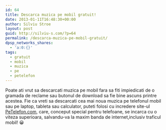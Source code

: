 ```yaml
---
id: 64
title: Descarca muzica pe mobil gratuit!
date: 2013-01-11T16:48:30+00:00
author: Silviu Stroe
layout: post
guid: http://silviu-s.com/?p=64
permalink: /descarca-muzica-pe-mobil-gratuit/
dpsp_networks_shares:
  - 'a:0:{}'
tags:
  - gratuit
  - mobil
  - muzica
  - pe
  - petelefon
---
```

Poate ati vrut sa descarcati muzica pe mobil fara sa fiti impiedicati de o gramada de reclame sau butonul de download sa fie bine ascuns printre acestea. Fie ca vreti sa descarcati cea mai noua muzica pe telefonul mobil sau pe laptop, tableta sau calculator, puteti folosi cu incredere site-ul <a title="muzica noua pe mobil" href="http://petelefon.com" target="_blank">PeTelefon.com</a>, care, conceput special pentru telefoane, se incarca cu o viteza superioara, salvandu-va la maxim banda de internet,inclusiv traficul mobil! 😀